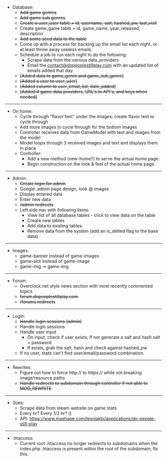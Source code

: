 
- Database:
  - <del>Add game genres</del>
  - ~~Add game sub genres~~
  - ~~Create a user_user table = id, username, salt, hashed_pw, last_visit~~
  - Create game_game table = id, game_name, year_released, description
  - ~~Add some seed data to the table~~
  - Come up with a process for backing up the email list each night, or at least throw away useless emails.
  - Schedule a job to run each night to do the following:
    - Scrape data from the various data_providers
    - Email the contact@dopeoplestillplay.com with an updated list of emails added that day.
  - ~~[Added data to game_genre and game_sub_genre]~~
  - ~~[Added a user to user_user]~~
  - ~~[Added column to user_email_list, date_added]~~
  - ~~[Added 4 game data providers, URL's to API's, and keys when needed]~~
  
****

- On home:
  - Cycle through "flavor text" under the images; create flavor text to cycle through
  - Add more images to cycle through for the bottom images
  - Controller receives data from GameModel with text and images from the model
  - Model loops through 3 received images and text and displays them in place
  - Controller:
    - Add a new method (new-home?) to serve the actual home page.
    - Begin construction on the look & feel of the actual home page.

****

- Admin:
  - ~~Create login for admin~~
  - Google: admin page design, look @ images
  - Display entered data
  - Enter new data
  - ~~/admin redirects~~
  - Left side nav with following items:
    - View list of all database tables - click to view data on the table
    - Create new tables
    - Add data to existing tables. 
    - Remove data from the system (add an is_delted flag to the base data)

****

- Images:
  - game-banner instead of game-images
  - game-slot instead of game-image
  - game-img -> game-img

****

- Forum:
  - Overclock.net style news section with most recently commented topics
  - ~~forum.dopeoplestillplay.com~~
  - ~~/forums redirects~~

****

- Login:
  - ~~Handle login sessions (admin)~~
  - Handle login sessions
  - Handle user input
    - On input, check if user exists, if not generate a salt and hash salt + password
    - If exists, grab the salt, hash and check against hashed_pw
  - If no user, state can't find user/email/password combination.

****

- Rewrites:
  - Figure out how to force http:// to https:// while not breaking image/resource paths
  - ~~Handle redirects to subdomain through controller if not able to MOD_REWRITE~~

****

- Stats:
  - Scrape data from steam website on game stats
  - Every hr? Every 1/2 hr? ()
  - API: https://www.mashape.com/lesniakbj/applications/do-people-still-play

****

- .htaccess:
  - Current root .htaccess no longer redirects to subdomains when the index.php .htaccess is present within the root of the subdomain; fix this.
	  
	
